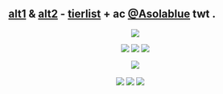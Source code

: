 
## [alt1](https://github.com/faggore) & [alt2](https://github.com/sourkwit) - [tierlist](https://rentry.co/github-tierlist) + ac [@Asolablue](https://twitter.com/Asolablue) twt .

<p align="center">
<img src=https://files.catbox.moe/41argp.gif>
<p align="center">
  <img src=https://files.catbox.moe/izojdy.gif> <img src=https://files.catbox.moe/5il2k3.gif> <img src=https://files.catbox.moe/7h8ww5.gif> 
<p align="center">
  <img src=> <img src=https://images-wixmp-ed30a86b8c4ca887773594c2.wixmp.com/f/384c74fd-b91d-4e8c-9bd5-9939f3ccd990/dd6ti5x-1ff65a0c-aa76-453c-b3a0-7e761c89c7d5.gif?token=eyJ0eXAiOiJKV1QiLCJhbGciOiJIUzI1NiJ9.eyJzdWIiOiJ1cm46YXBwOjdlMGQxODg5ODIyNjQzNzNhNWYwZDQxNWVhMGQyNmUwIiwiaXNzIjoidXJuOmFwcDo3ZTBkMTg4OTgyMjY0MzczYTVmMGQ0MTVlYTBkMjZlMCIsIm9iaiI6W1t7InBhdGgiOiJcL2ZcLzM4NGM3NGZkLWI5MWQtNGU4Yy05YmQ1LTk5MzlmM2NjZDk5MFwvZGQ2dGk1eC0xZmY2NWEwYy1hYTc2LTQ1M2MtYjNhMC03ZTc2MWM4OWM3ZDUuZ2lmIn1dXSwiYXVkIjpbInVybjpzZXJ2aWNlOmZpbGUuZG93bmxvYWQiXX0.y4Una8Pht-ttSkj5cSkx9KEQzKd_w_6ArIrYcHC_-kI> <img src= >
<p align="center">
<img src=https://images-wixmp-ed30a86b8c4ca887773594c2.wixmp.com/f/f4b0b83b-48d9-4aca-a44a-315a53f27f07/d9n831b-203bcb80-c0bd-41ac-9c77-25944814adca.png?token=eyJ0eXAiOiJKV1QiLCJhbGciOiJIUzI1NiJ9.eyJzdWIiOiJ1cm46YXBwOjdlMGQxODg5ODIyNjQzNzNhNWYwZDQxNWVhMGQyNmUwIiwiaXNzIjoidXJuOmFwcDo3ZTBkMTg4OTgyMjY0MzczYTVmMGQ0MTVlYTBkMjZlMCIsIm9iaiI6W1t7InBhdGgiOiJcL2ZcL2Y0YjBiODNiLTQ4ZDktNGFjYS1hNDRhLTMxNWE1M2YyN2YwN1wvZDluODMxYi0yMDNiY2I4MC1jMGJkLTQxYWMtOWM3Ny0yNTk0NDgxNGFkY2EucG5nIn1dXSwiYXVkIjpbInVybjpzZXJ2aWNlOmZpbGUuZG93bmxvYWQiXX0.oW_4FxySvBjPJViChNcY-AQ-IqkzfKKAX2iT7EG7UWo > <img src=https://images-wixmp-ed30a86b8c4ca887773594c2.wixmp.com/f/9865a25b-3dcf-4076-ad61-b1e7a6a31980/dac2n2e-3517913b-3b52-4060-be35-172203342ce8.gif?token=eyJ0eXAiOiJKV1QiLCJhbGciOiJIUzI1NiJ9.eyJzdWIiOiJ1cm46YXBwOjdlMGQxODg5ODIyNjQzNzNhNWYwZDQxNWVhMGQyNmUwIiwiaXNzIjoidXJuOmFwcDo3ZTBkMTg4OTgyMjY0MzczYTVmMGQ0MTVlYTBkMjZlMCIsIm9iaiI6W1t7InBhdGgiOiJcL2ZcLzk4NjVhMjViLTNkY2YtNDA3Ni1hZDYxLWIxZTdhNmEzMTk4MFwvZGFjMm4yZS0zNTE3OTEzYi0zYjUyLTQwNjAtYmUzNS0xNzIyMDMzNDJjZTguZ2lmIn1dXSwiYXVkIjpbInVybjpzZXJ2aWNlOmZpbGUuZG93bmxvYWQiXX0.hBKRI57lt5u_qfBsl8rOd4-7aSJFPNGltdJ0-YOKC_Y> <img src=https://images-wixmp-ed30a86b8c4ca887773594c2.wixmp.com/f/a7a7d829-b3eb-4b85-969a-4f5d92cd3ffa/das3kjn-280b606f-559a-4bdb-9e2e-16a258253e70.png?token=eyJ0eXAiOiJKV1QiLCJhbGciOiJIUzI1NiJ9.eyJzdWIiOiJ1cm46YXBwOjdlMGQxODg5ODIyNjQzNzNhNWYwZDQxNWVhMGQyNmUwIiwiaXNzIjoidXJuOmFwcDo3ZTBkMTg4OTgyMjY0MzczYTVmMGQ0MTVlYTBkMjZlMCIsIm9iaiI6W1t7InBhdGgiOiJcL2ZcL2E3YTdkODI5LWIzZWItNGI4NS05NjlhLTRmNWQ5MmNkM2ZmYVwvZGFzM2tqbi0yODBiNjA2Zi01NTlhLTRiZGItOWUyZS0xNmEyNTgyNTNlNzAucG5nIn1dXSwiYXVkIjpbInVybjpzZXJ2aWNlOmZpbGUuZG93bmxvYWQiXX0.yLN_RMrJQA743EcTxfqQf3fIzOJdRw0qiXWtfx2C1G8 >
‎ ‎‎ ‎‎ ‎
‎ 
